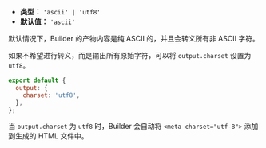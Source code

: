 - **类型：** `'ascii' | 'utf8'`
- **默认值：** `'ascii'`

默认情况下，Builder 的产物内容是纯 ASCII 的，并且会转义所有非 ASCII 字符。

如果不希望进行转义，而是输出所有原始字符，可以将 `output.charset` 设置为 `utf8`。

```js
export default {
  output: {
    charset: 'utf8',
  },
};
```

当 `output.charset` 为 `utf8` 时，Builder 会自动将 `<meta charset="utf-8">` 添加到生成的 HTML 文件中。

